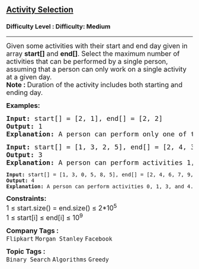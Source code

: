 <h2><a href="https://www.geeksforgeeks.org/problems/activity-selection-1587115620/1?page=3&category=Binary%20Search&sortBy=difficulty">Activity Selection</a></h2><h3>Difficulty Level : Difficulty: Medium</h3><hr><div class="problems_problem_content__Xm_eO"><p><span style="font-size: 18px;">Given some activities with their start and end day given in array <strong>start[]</strong> and <strong>end[]</strong>. Select the maximum number of activities that can be performed by a single person, assuming that a person can only work on a single activity at a given day.</span><br><span style="font-size: 18px;"><strong>Note :&nbsp;</strong>Duration of the activity includes both starting and ending day.</span></p>
<p><span style="font-size: 18px;"><strong>Examples:</strong></span></p>
<pre><span style="font-size: 18px;"><strong>Input: </strong>start[] = [2, 1], end[] = [2, 2]
<strong>Output: </strong>1<strong>
Explanation: </strong>A person can perform only one of the given activities.</span>
</pre>
<pre><span style="font-size: 18px;"><strong>Input: </strong>start[] = [1, 3, 2, 5], end[] = [2, 4, 3, 6]
<strong>Output: </strong>3<strong>
Explanation: </strong>A person can perform activities 1, 2 and 4.<br></span></pre>
<pre><strong>Input: </strong>start[] = [1, 3, 0, 5, 8, 5], end[] = [2, 4, 6, 7, 9, 9]
<strong>Output: </strong>4
<strong>Explanation: </strong>A person can perform activities 0, 1, 3, and 4.</pre>
<p><span style="font-size: 18px;"><strong>Constraints:</strong><br>1 ≤ start.size() = end.size() ≤ 2*10<sup>5</sup><br>1 ≤&nbsp;start[i] ≤&nbsp;end[i] ≤&nbsp;10<sup>9</sup></span></p></div><p><span style=font-size:18px><strong>Company Tags : </strong><br><code>Flipkart</code>&nbsp;<code>Morgan Stanley</code>&nbsp;<code>Facebook</code>&nbsp;<br><p><span style=font-size:18px><strong>Topic Tags : </strong><br><code>Binary Search</code>&nbsp;<code>Algorithms</code>&nbsp;<code>Greedy</code>&nbsp;